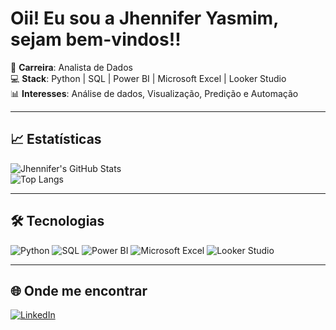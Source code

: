 #  Oii! Eu sou a Jhennifer Yasmim, sejam bem-vindos!!

🎯 **Carreira**: Analista de Dados  
💻 **Stack**: Python | SQL | Power BI | Microsoft Excel | Looker Studio  
📊 **Interesses**: Análise de dados, Visualização, Predição e Automação  

---

## 📈 Estatísticas
![Jhennifer's GitHub Stats](https://github-readme-stats.vercel.app/api?username=jhenniferyasmim&show_icons=true&theme=radical)  
![Top Langs](https://github-readme-stats.vercel.app/api/top-langs/?username=jhenniferyasmim&layout=compact&theme=radical)

---

## 🛠️ Tecnologias
![Python](https://img.shields.io/badge/-Python-3776AB?style=for-the-badge&logo=python&logoColor=white)
![SQL](https://img.shields.io/badge/-SQL-336791?style=for-the-badge&logo=postgresql&logoColor=white)
![Power BI](https://img.shields.io/badge/-Power%20BI-F2C811?style=for-the-badge&logo=powerbi&logoColor=black)
![Microsoft Excel](https://img.shields.io/badge/-Excel-217346?style=for-the-badge&logo=microsoft-excel&logoColor=white)
![Looker Studio](https://img.shields.io/badge/-Looker%20Studio-4285F4?style=for-the-badge&logo=googledatastudio&logoColor=white)

---

## 🌐 Onde me encontrar
[![LinkedIn](https://img.shields.io/badge/-LinkedIn-0A66C2?style=for-the-badge&logo=linkedin&logoColor=white)](https://linkedin.com/in/seu-perfil)
